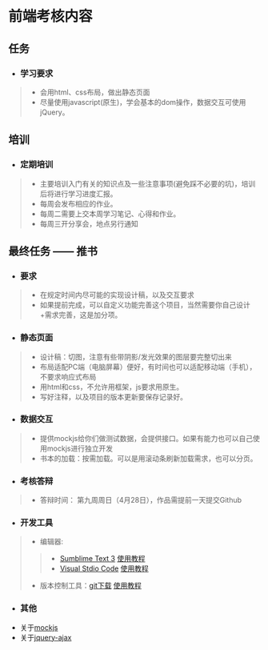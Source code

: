 # 前端考核内容
## 任务
+ ### 学习要求
> + 会用html、css布局，做出静态页面
> + 尽量使用javascript(原生)，学会基本的dom操作，数据交互可使用jQuery。
## 培训
+ ### 定期培训
> + 主要培训入门有关的知识点及一些注意事项(避免踩不必要的坑)，培训后将进行学习进度汇报。
> + 每周会发布相应的作业。
> + 每周二需要上交本周学习笔记、心得和作业。
> + 每周三开分享会，地点另行通知
## 最终任务 —— 推书
+ ### 要求
> + 在规定时间内尽可能的实现设计稿，以及交互要求
> + 如果提前完成，可以自定义功能完善这个项目，当然需要你自己设计+需求完善，这是加分项。
+ ### 静态页面
> + 设计稿：切图，注意有些带阴影/发光效果的图层要完整切出来
> + 布局适配PC端（电脑屏幕）便好，有时间也可以适配移动端（手机），不要求响应式布局
> + 用html和css，不允许用框架，js要求用原生。
> + 写好注释，以及项目的版本更新要保存记录好。
+ ### 数据交互
> + 提供mockjs给你们做测试数据，会提供接口。如果有能力也可以自己使用mockjs进行独立开发
> + 书本的加载：按需加载。可以是用滚动条刷新加载需求，也可以分页。
+ ### 考核答辩
> + 答辩时间： 第九周周日（4月28日），作品需提前一天提交Github
+ ### 开发工具
> + 编辑器:
>>+ [Sumblime Text 3](http://www.sublimetext.com/3) [使用教程](baidu.com)
>>+ [Visual Stdio Code](http://www.vscode.org/) [使用教程](baidu.com)
> + 版本控制工具：[git下载](https://git-for-windows.github.io/) [使用教程](http://www.liaoxuefeng.com/wiki/0013739516305929606dd18361248578c67b8067c8c017b000)
+ ### 其他
+ 关于[mockjs](http://mockjs.com/)
+ 关于[jquery-ajax](http://www.jquery123.com/category/ajax/global-ajax-event-handlers/)